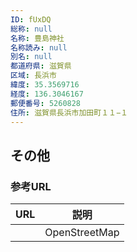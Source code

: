```yaml
---
ID: fUxDQ
総称: null
名称: 豊島神社
名称読み: null
別名: null
都道府県: 滋賀県
区域: 長浜市
緯度: 35.3569716
経度: 136.3046167
郵便番号: 5260828
住所: 滋賀県長浜市加田町１１−１
---
```


## その他

### 参考URL

| URL | 説明          |
| --- | ------------- |
|     | OpenStreetMap |
